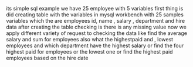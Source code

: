 its simple sql example we have 25 employee with 5 variables 
first thing is did creating table with the variables in mysql workbench with 25 samples variables which the are employees id, name , salary , department and hire data
after creating the table checking is there is any missing value
now we apply different variety of request to checking the data
like  find the average salary and sum for employees also what the highestpaid  and , lowest employees and which department have the highest salary
or find the  four highest paid for employees or the lowest one 
or find the highest paid employees based on the hire date
